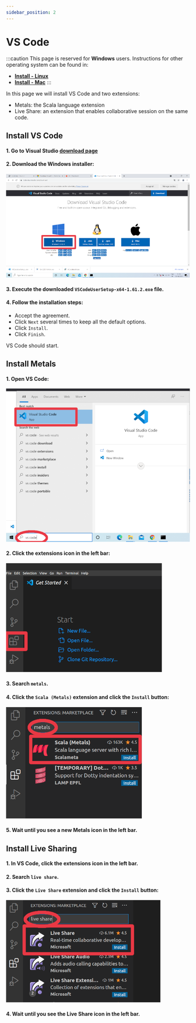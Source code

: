 ```yaml
---
sidebar_position: 2
---
```


# VS Code

:::caution
This page is reserved for **Windows** users. Instructions for other operating system can be found in:
- [**Install - Linux**](../linux/vscode)
- [**Install - Mac**](../mac/vscode)
:::

In this page we will install VS Code and two extensions:
- Metals: the Scala language extension
- Live Share: an extension that enables collaborative session on the same code.

## Install VS Code

#### 1. Go to Visual Studio [download page](https://code.visualstudio.com/Download) 

#### 2. Download the Windows installer:

![Download VS Code](/img/installation/windows/vscode-download.png)

#### 3. Execute the downloaded `VSCodeUserSetup-x64-1.61.2.exe` file.

#### 4. Follow the installation steps:
- Accept the agreement.
- Click `Next` several times to keep all the default options.
- Click `Install`.
- Click `Finish`.

VS Code should start.

## Install Metals

#### 1. Open VS Code:

![Open VS Code](/img/installation/windows/vscode.png)

#### 2. Click the extensions icon in the left bar:

![Open Extensions](/img/installation/windows/vscode-extensions.png)

#### 3. Search `metals`.
#### 4. Click the `Scala (Metals)` extension and click the `Install` button:

![Install Metals](/img/installation/windows/vscode-metals.png)

#### 5. Wait until you see a new Metals icon in the left bar.

## Install Live Sharing

#### 1. In VS Code, click the extensions icon in the left bar.
#### 2. Search `live share`.
#### 3. Click the `Live Share` extension and click the `Install` button:

![Install Live Share](/img/installation/windows/vscode-live-share.png)

#### 4. Wait until you see the Live Share icon in the left bar.
